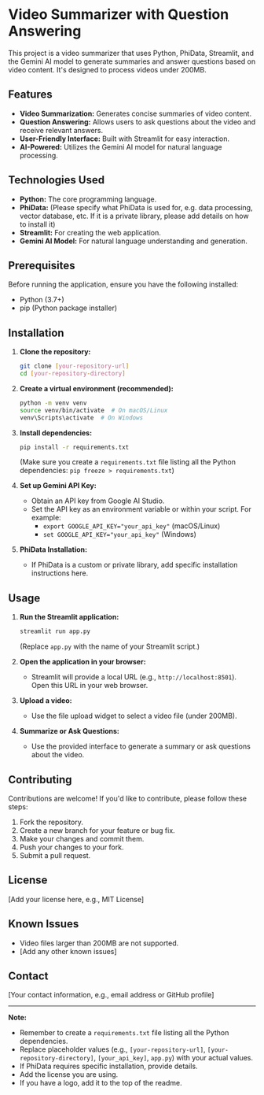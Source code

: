 # Video Summarizer with Question Answering

This project is a video summarizer that uses Python, PhiData, Streamlit, and the Gemini AI model to generate summaries and answer questions based on video content. It's designed to process videos under 200MB.

## Features

* **Video Summarization:** Generates concise summaries of video content.
* **Question Answering:** Allows users to ask questions about the video and receive relevant answers.
* **User-Friendly Interface:** Built with Streamlit for easy interaction.
* **AI-Powered:** Utilizes the Gemini AI model for natural language processing.

## Technologies Used

* **Python:** The core programming language.
* **PhiData:** (Please specify what PhiData is used for, e.g. data processing, vector database, etc. If it is a private library, please add details on how to install it)
* **Streamlit:** For creating the web application.
* **Gemini AI Model:** For natural language understanding and generation.

## Prerequisites

Before running the application, ensure you have the following installed:

* Python (3.7+)
* pip (Python package installer)

## Installation

1.  **Clone the repository:**

    ```bash
    git clone [your-repository-url]
    cd [your-repository-directory]
    ```

2.  **Create a virtual environment (recommended):**

    ```bash
    python -m venv venv
    source venv/bin/activate  # On macOS/Linux
    venv\Scripts\activate  # On Windows
    ```

3.  **Install dependencies:**

    ```bash
    pip install -r requirements.txt
    ```

    (Make sure you create a `requirements.txt` file listing all the Python dependencies: `pip freeze > requirements.txt`)

4.  **Set up Gemini API Key:**
    * Obtain an API key from Google AI Studio.
    * Set the API key as an environment variable or within your script. For example:
        * `export GOOGLE_API_KEY="your_api_key"` (macOS/Linux)
        * `set GOOGLE_API_KEY="your_api_key"` (Windows)

5.  **PhiData Installation:**
    * If PhiData is a custom or private library, add specific installation instructions here.

## Usage

1.  **Run the Streamlit application:**

    ```bash
    streamlit run app.py
    ```

    (Replace `app.py` with the name of your Streamlit script.)

2.  **Open the application in your browser:**

    * Streamlit will provide a local URL (e.g., `http://localhost:8501`). Open this URL in your web browser.

3.  **Upload a video:**
    * Use the file upload widget to select a video file (under 200MB).

4.  **Summarize or Ask Questions:**
    * Use the provided interface to generate a summary or ask questions about the video.

## Contributing

Contributions are welcome! If you'd like to contribute, please follow these steps:

1.  Fork the repository.
2.  Create a new branch for your feature or bug fix.
3.  Make your changes and commit them.
4.  Push your changes to your fork.
5.  Submit a pull request.

## License

[Add your license here, e.g., MIT License]

## Known Issues

* Video files larger than 200MB are not supported.
* [Add any other known issues]

## Contact

[Your contact information, e.g., email address or GitHub profile]

---

**Note:**

* Remember to create a `requirements.txt` file listing all the Python dependencies.
* Replace placeholder values (e.g., `[your-repository-url]`, `[your-repository-directory]`, `[your_api_key]`, `app.py`) with your actual values.
* If PhiData requires specific installation, provide details.
* Add the license you are using.
* If you have a logo, add it to the top of the readme.
